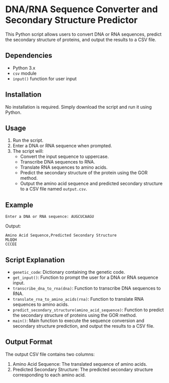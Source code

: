 # DNA/RNA Sequence Converter and Secondary Structure Predictor

This Python script allows users to convert DNA or RNA sequences, predict the secondary structure of proteins, and output the results to a CSV file.

## Dependencies
- Python 3.x
- `csv` module
- `input()` function for user input

## Installation
No installation is required. Simply download the script and run it using Python.

## Usage
1. Run the script.
2. Enter a DNA or RNA sequence when prompted.
3. The script will:
   - Convert the input sequence to uppercase.
   - Transcribe DNA sequences to RNA.
   - Translate RNA sequences to amino acids.
   - Predict the secondary structure of the protein using the GOR method.
   - Output the amino acid sequence and predicted secondary structure to a CSV file named `output.csv`.

## Example
```
Enter a DNA or RNA sequence: AUGCUCAAGU
```
Output:
```
Amino Acid Sequence,Predicted Secondary Structure
MLQQH
CCCEE
```

## Script Explanation
- `genetic_code`: Dictionary containing the genetic code.
- `get_input()`: Function to prompt the user for a DNA or RNA sequence input.
- `transcribe_dna_to_rna(dna)`: Function to transcribe DNA sequences to RNA.
- `translate_rna_to_amino_acids(rna)`: Function to translate RNA sequences to amino acids.
- `predict_secondary_structure(amino_acid_sequence)`: Function to predict the secondary structure of proteins using the GOR method.
- `main()`: Main function to execute the sequence conversion and secondary structure prediction, and output the results to a CSV file.

## Output Format
The output CSV file contains two columns:
1. Amino Acid Sequence: The translated sequence of amino acids.
2. Predicted Secondary Structure: The predicted secondary structure corresponding to each amino acid.
